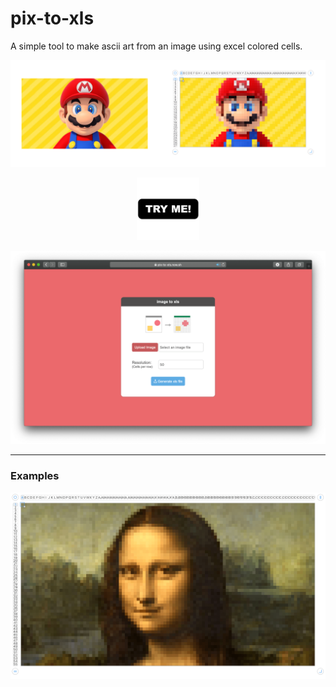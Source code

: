 # pix-to-xls

A simple tool to make ascii art from an image using excel colored cells.


![mario](images/mario@2x-min.png)
  
<p align="center">
  <a href="https://pix-to-xls.now.sh/"> <img src="images/TryMe.png" width="100px"/></a>
</p>

![mario](images/screenshot-min.png)

<hr />

### Examples

![mario](images/monalisa-min.png)


